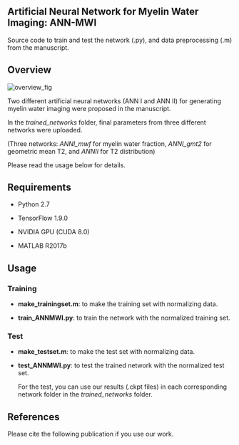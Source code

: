 ## Artificial Neural Network for Myelin Water Imaging: ANN-MWI
Source code to train and test the network (.py), and data preprocessing (.m) from the manuscript.



Overview
---------
![overview_fig](https://user-images.githubusercontent.com/49778751/56709422-3415b200-675c-11e9-8549-26e6482d4fdc.png)

Two different artificial neural networks (ANN I and ANN II) for generating myelin water imaging were proposed in the manuscript.

In the *trained_networks* folder, final parameters from three different networks were uploaded.

(Three networks: *ANNI_mwf* for myelin water fraction, *ANNI_gmt2* for geometric mean T2, and *ANNII* for T2 distribution)

Please read the usage below for details.



Requirements
---------
* Python 2.7

* TensorFlow 1.9.0

* NVIDIA GPU (CUDA 8.0)

* MATLAB R2017b



Usage
---------
### Training

- **make_trainingset.m**: to make the training set with normalizing data.

- **train_ANNMWI.py**: to train the network with the normalized training set.



### Test

- **make_testset.m**: to make the test set with normalizing data.

- **test_ANNMWI.py**: to test the trained network with the normalized test set.

     For the test, you can use our results (.ckpt files) in each corresponding network folder in the *trained_networks* folder.
               


References
---------
Please cite the following publication if you use our work.
